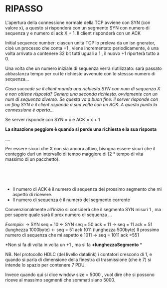 # RIPASSO

L'apertura della connessione normale della TCP avviene con SYN (con valore x),
a questo si risponderà con un segmento SYN con numero di sequenza y e numero di ack X + 1. Il client risponderà con un ACK

Initial sequence number: ciascun unità TCP lo preleva da un isn gnerator, cioè un processo che conta +1 , viene incrementato periodicamente, è una volta arrivato a contenere 32 bit tutti uguali a 1 , il nuovo +1 riporterà tutto a 0.

Una volta che un numero iniziale di sequenza verrà riutilizzato: sarà passato abbastanza tempo per cui le richieste avvenute con lo stessso numero di sequenza...

*Cosa succede se il client manda una richiesta SYN con num di sequenza X e non ottiene risposta? Genera una seconda richiesta, ovviamente con un num di sequenza diverso. Se questa va a buon fine: il server risponde con un flag SYN e il client risponde a sua volta con un ACK. A questo punto la connessione è aperta...*

Se server risponde con SYN = x e ACK = x + 1

**La situazione peggiore è quando si perde una richiesta e la sua risposta**

....

Per essere sicuri che X non sia ancora attivo, bisogna essere sicuri che il conteggio duri un intervallo di tempo maggiore di (2 * tempo di vita massimo di un pacchetto). 

<br>
<br>
<br>

- Il numero di ACK è il numero di sequenza del prossimo segmento che mi aspetto di ricevere.
- Il numero di sequenza è il numero del segmento corrente

Convenzionalmente all'inizio si considerà che il segmento SYN misuri 1 , ma per sapere quale sarà il prox numero di sequenza ...

*Esempio:*
-> SYN seq = 10
<- SYN seq = 50 ack = 11
-> seq = 11 ack = 51 (lunghezza 1000byte)
<- seq = 51 ack 1011 (lunghezza 500byte)
	Il prossimo numero di sequenza che mi aspetto è 1011
-> seq = 1011 ack =551

*Non si fa di volta in volta un +1 , ma si fa **+lunghezzaSegmento** *


NB. Nel protocollo HDLC (del livello datalink) i contatori crescono di 1, e quando si parla di dimensione della finestra di trasmissione (che è 7) si intende lo spazio per contenere 7 PDU.

Invece quando qui si dice window size = 5000 , vuol dire che si possono riceve al massimo segmenti che sommati siano 5000.